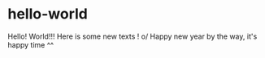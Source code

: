 # hello-world
Hello! World!!!
Here is some new texts ! o/ Happy new year by the way, it's happy time ^^
